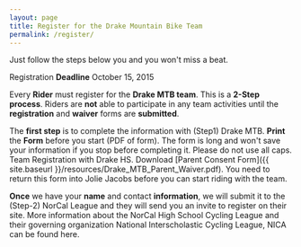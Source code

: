 ```yaml
---
layout: page
title: Register for the Drake Mountain Bike Team
permalink: /register/
---
```


Just follow the steps below you and you won't miss a beat.

Registration **Deadline** October 15, 2015

Every **Rider** must register for the **Drake MTB team**. This is a **2-Step process**. Riders are **not** able to participate in any team activities until the **registration** and **waiver** forms are **submitted**.

The **first step** is to complete the information with (Step1) Drake MTB. **Print** the **Form** before you start (PDF of form). The form is long and won't save your information if you stop before completing it. Please do not use all caps. Team Registration with Drake HS. Download [Parent Consent Form]({{ site.baseurl }}/resources/Drake_MTB_Parent_Waiver.pdf). You need to return this form into Jolie Jacobs before you can start riding with the team.

**Once** we have your **name** and contact **information**, we will submit it to the (Step-2) NorCal League and they will send you an invite to register on their site. More information about the NorCal High School Cycling League and their governing organization National Interscholastic Cycling League, NICA can be found here.
